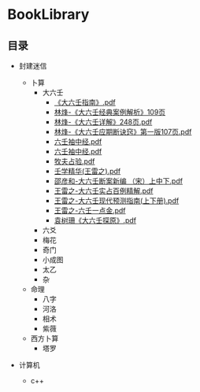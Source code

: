 # BookLibrary

## 目录

- 封建迷信
  - 卜算
    - 大六壬
      - [《大六壬指南》.pdf](封建迷信/卜算/大六壬/《大六壬指南》.pdf)
      - [林烽-《大六壬经典案例解析》109页](封建迷信/卜算/大六壬/02.林烽-《大六壬经典案例解析》109页.pdf)
      - [林烽-《大六壬详解》248页.pdf](封建迷信\卜算\大六壬\03.林烽-《大六壬详解》248页.pdf)
      - [林烽-《大六壬应期断诀窍》第一版107页.pdf](封建迷信\卜算\大六壬\04.林烽-《大六壬应期断诀窍》第一版107页.pdf)
      - [六壬袖中经.pdf](封建迷信\卜算\大六壬\六壬袖中经.pdf)
      - [六壬袖中经.pdf](封建迷信\卜算\大六壬\六壬袖中经.pdf)
      - [牧夫占验.pdf](封建迷信\卜算\大六壬\牧夫占验.pdf)
      - [壬学精华(王雷之).pdf](封建迷信\卜算\大六壬\壬学精华(王雷之).pdf)
      - [邵彦和-大六壬断案新编 （宋）上中下.pdf](封建迷信\卜算\大六壬\邵彦和-大六壬断案新编上中下.pdf)
      - [王雷之-大六壬实占百例精解.pdf](封建迷信\卜算\大六壬\王雷之-大六壬实占百例精解.pdf)
      - [王雷之-大六壬现代预测指南(上下册).pdf](封建迷信\卜算\大六壬\王雷之-大六壬现代预测指南(上下册).pdf)
      - [王雷之-六壬一点金.pdf](封建迷信/卜算/大六壬/C511王雷之-六壬一点金.pdf)
      - [袁树珊《大六壬探原》.pdf](封建迷信\卜算\大六壬\袁树珊《大六壬探原》.pdf)
    - 六爻
    - 梅花
    - 奇门
    - 小成图
    - 太乙
    - 杂
  - 命理
    - 八字
    - 河洛
    - 相术
    - 紫薇
  - 西方卜算
    - 塔罗

- 计算机
  - c++